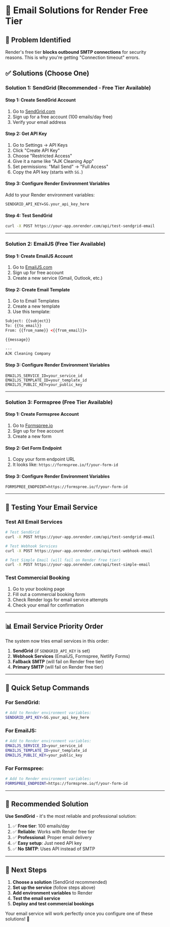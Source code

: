 # 🚀 Email Solutions for Render Free Tier

## 🚨 **Problem Identified**
Render's free tier **blocks outbound SMTP connections** for security reasons. This is why you're getting "Connection timeout" errors.

## ✅ **Solutions (Choose One)**

### **Solution 1: SendGrid (Recommended - Free Tier Available)**

#### **Step 1: Create SendGrid Account**
1. Go to [SendGrid.com](https://sendgrid.com)
2. Sign up for a free account (100 emails/day free)
3. Verify your email address

#### **Step 2: Get API Key**
1. Go to Settings → API Keys
2. Click "Create API Key"
3. Choose "Restricted Access"
4. Give it a name like "AJK Cleaning App"
5. Set permissions: "Mail Send" → "Full Access"
6. Copy the API key (starts with `SG.`)

#### **Step 3: Configure Render Environment Variables**
Add to your Render environment variables:
```
SENDGRID_API_KEY=SG.your_api_key_here
```

#### **Step 4: Test SendGrid**
```bash
curl -X POST https://your-app.onrender.com/api/test-sendgrid-email
```

---

### **Solution 2: EmailJS (Free Tier Available)**

#### **Step 1: Create EmailJS Account**
1. Go to [EmailJS.com](https://www.emailjs.com)
2. Sign up for free account
3. Create a new service (Gmail, Outlook, etc.)

#### **Step 2: Create Email Template**
1. Go to Email Templates
2. Create a new template
3. Use this template:
```html
Subject: {{subject}}
To: {{to_email}}
From: {{from_name}} <{{from_email}}>

{{message}}

---
AJK Cleaning Company
```

#### **Step 3: Configure Render Environment Variables**
```
EMAILJS_SERVICE_ID=your_service_id
EMAILJS_TEMPLATE_ID=your_template_id
EMAILJS_PUBLIC_KEY=your_public_key
```

---

### **Solution 3: Formspree (Free Tier Available)**

#### **Step 1: Create Formspree Account**
1. Go to [Formspree.io](https://formspree.io)
2. Sign up for free account
3. Create a new form

#### **Step 2: Get Form Endpoint**
1. Copy your form endpoint URL
2. It looks like: `https://formspree.io/f/your-form-id`

#### **Step 3: Configure Render Environment Variables**
```
FORMSPREE_ENDPOINT=https://formspree.io/f/your-form-id
```

---

## 🧪 **Testing Your Email Service**

### **Test All Email Services**
```bash
# Test SendGrid
curl -X POST https://your-app.onrender.com/api/test-sendgrid-email

# Test Webhook Services
curl -X POST https://your-app.onrender.com/api/test-webhook-email

# Test Simple Email (will fail on Render free tier)
curl -X POST https://your-app.onrender.com/api/test-simple-email
```

### **Test Commercial Booking**
1. Go to your booking page
2. Fill out a commercial booking form
3. Check Render logs for email service attempts
4. Check your email for confirmation

---

## 📊 **Email Service Priority Order**

The system now tries email services in this order:

1. **SendGrid** (if `SENDGRID_API_KEY` is set)
2. **Webhook Services** (EmailJS, Formspree, Netlify Forms)
3. **Fallback SMTP** (will fail on Render free tier)
4. **Primary SMTP** (will fail on Render free tier)

---

## 🔧 **Quick Setup Commands**

### **For SendGrid:**
```bash
# Add to Render environment variables:
SENDGRID_API_KEY=SG.your_api_key_here
```

### **For EmailJS:**
```bash
# Add to Render environment variables:
EMAILJS_SERVICE_ID=your_service_id
EMAILJS_TEMPLATE_ID=your_template_id
EMAILJS_PUBLIC_KEY=your_public_key
```

### **For Formspree:**
```bash
# Add to Render environment variables:
FORMSPREE_ENDPOINT=https://formspree.io/f/your-form-id
```

---

## 🎯 **Recommended Solution**

**Use SendGrid** - it's the most reliable and professional solution:

1. ✅ **Free tier**: 100 emails/day
2. ✅ **Reliable**: Works with Render free tier
3. ✅ **Professional**: Proper email delivery
4. ✅ **Easy setup**: Just need API key
5. ✅ **No SMTP**: Uses API instead of SMTP

---

## 🚀 **Next Steps**

1. **Choose a solution** (SendGrid recommended)
2. **Set up the service** (follow steps above)
3. **Add environment variables** to Render
4. **Test the email service**
5. **Deploy and test commercial bookings**

Your email service will work perfectly once you configure one of these solutions! 🎉
